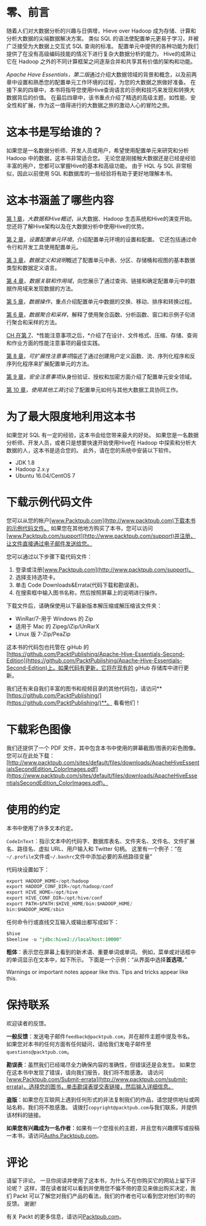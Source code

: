 # 零、前言

随着人们对大数据分析的兴趣与日俱增，Hieve over Hadoop 成为存储、计算和分析大数据的尖端数据解决方案。 类似 SQL 的语法使配置单元更易于学习，并被广泛接受为大数据上交互式 SQL 查询的标准。 配置单元中提供的各种功能为我们提供了在没有高级编码技能的情况下进行复杂大数据分析的能力。 Hive的成熟让它在 Hadoop 之外的不同计算框架之间逐渐合并和共享其有价值的架构和功能。

*Apache Have Essentials，第二版*通过介绍大数据领域的背景和概念，以及前两章中设置和熟悉您的配置单元工作环境的过程，为您的大数据之旅做好准备。 在接下来的四章中，本书将指导您使用Hive查询语言的示例和技巧来发现和转换大数据背后的价值。 在最后四章中，该书重点介绍了精选的高级主题，如性能、安全性和扩展，作为这一值得进行的大数据之旅的激动人心的冒险之旅。

# 这本书是写给谁的？

如果您是一名数据分析师、开发人员或用户，希望使用配置单元来研究和分析 Hadoop 中的数据，这本书非常适合您。 无论您是刚接触大数据还是已经是经验丰富的用户，您都可以掌握Hive的基本和高级功能。 由于 HQL 与 SQL 非常相似，因此以前使用 SQL 和数据库的一些经验将有助于更好地理解本书。

# 这本书涵盖了哪些内容

[第 1 章](01.html)，*大数据和Hive概述*，从大数据、Hadoop 生态系统和Hive的演变开始。 您还将了解Hive架构以及在大数据分析中使用Hive的优势。

[第 2 章](02.html)，*设置配置单元环境*，介绍配置单元环境的设置和配置。 它还包括通过命令行和开发工具使用配置单元。

[第 3 章](03.html)，*数据定义和说明*概述了配置单元中表、分区、存储桶和视图的基本数据类型和数据定义语言。

[第 4 章](04.html)，*数据关联和作用域*，向您展示了通过查询、链接和确定配置单元中的数据作用域来发现数据的方法。

[第 5 章](05.html)，*数据操作*，重点介绍配置单元中数据的交换、移动、排序和转换过程。

[第 6 章](06.html)，*数据聚合和采样*，解释了使用聚合函数、分析函数、窗口和示例子句进行聚合和采样的方法。

[CH 在第 7](07.html)、*性能注意事项之后，*介绍了在设计、文件格式、压缩、存储、查询和作业方面的性能注意事项的最佳实践。

[第 8 章](08.html)，*可扩展性注意事项*描述了通过创建用户定义函数、流、序列化程序和反序列化程序来扩展配置单元的方法。

[第 9 章](09.html)，*安全注意事项*从身份验证、授权和加密方面介绍了配置单元安全领域。

[第 10 章](10.html)，*使用其他工具*讨论了配置单元如何与其他大数据工具协同工作。

# 为了最大限度地利用这本书

如果您对 SQL 有一定的经验，这本书会给您带来最大的好处。 如果您是一名数据分析师、开发人员，或者只是想要快速开始使用Hive在 Hadoop 中探索和分析大数据的人，这本书是适合您的。 此外，请在您的系统中安装以下软件。

*   JDK 1.8
*   Hadoop 2.x.y
*   Ubuntu 16.04/CentOS 7

# 下载示例代码文件

您可以从您的帐户[www.Packtpub.com](http://www.packtpub.com)下载本书的示例代码文件。 如果您在其他地方购买了本书，您可以访问[www.Packtpub.com/support](http://www.packtpub.com/support)并注册，让文件直接通过电子邮件发送给您。

您可以通过以下步骤下载代码文件：

1.  登录或注册[www.Packtpub.com](http://www.packtpub.com/support)。
2.  选择支持选项卡。
3.  单击 Code Downloads&Errata(代码下载和勘误表)。
4.  在搜索框中输入图书名称，然后按照屏幕上的说明进行操作。

下载文件后，请确保使用以下最新版本解压缩或解压缩该文件夹：

*   WinRar/7-用于 Windows 的 Zip
*   适用于 Mac 的 Zipeg/iZip/UnRarX
*   Linux 版 7-Zip/PeaZip

这本书的代码包也托管在 giHub 的[https://github.com/PacktPublishing/Apache-Hive-Essentials-Second-Edition](https://github.com/PacktPublishing/Apache-Hive-Essentials-Second-Edition)上。如果代码有更新，它将在现有的 giHub 存储库中进行更新。

我们还有来自我们丰富的图书和视频目录的其他代码包，请访问**[https://github.com/PacktPublishing/](https://github.com/PacktPublishing/)**。 看看他们！

# 下载彩色图像

我们还提供了一个 PDF 文件，其中包含本书中使用的屏幕截图/图表的彩色图像。 您可以在此处下载：[http://www.packtpub.com/sites/default/files/downloads/ApacheHiveEssentialsSecondEdition_ColorImages.pdf](https://www.packtpub.com/sites/default/files/downloads/ApacheHiveEssentialsSecondEdition_ColorImages.pdf)。

# 使用的约定

本书中使用了许多文本约定。

`CodeInText`：指示文本中的代码字、数据库表名、文件夹名、文件名、文件扩展名、路径名、虚拟 URL、用户输入和 Twitter 句柄。 这里有一个例子：“在`~/.profile`文件或`~/.bashrc`文件中添加必要的系统路径变量”

代码块设置如下：

```sql
export HADOOP_HOME=/opt/hadoop
export HADOOP_CONF_DIR=/opt/hadoop/conf
export HIVE_HOME=/opt/hive
export HIVE_CONF_DIR=/opt/hive/conf
export PATH=$PATH:$HIVE_HOME/bin:$HADOOP_HOME/
bin:$HADOOP_HOME/sbin
```

任何命令行或直线交互输入或输出都写成如下：

```sql
$hive 
$beeline -u "jdbc:hive2://localhost:10000"
```

**粗体**：表示您在屏幕上看到的新术语、重要单词或单词。 例如，菜单或对话框中的单词显示在文本中，如下所示。 下面是一个示例：“从界面中选择**首选项**。”

Warnings or important notes appear like this. Tips and tricks appear like this.

# 保持联系

欢迎读者的反馈。

**一般反馈**：发送电子邮件`feedback@packtpub.com`，并在邮件主题中提及书名。 如果您对本书的任何方面有任何疑问，请给我们发电子邮件至`questions@packtpub.com`。

**勘误表**：虽然我们已经竭尽全力确保内容的准确性，但错误还是会发生。 如果您在这本书中发现了错误，请向我们报告，我们将不胜感激。 请访问[www.Packtpub.com/Submit-errata](http://www.packtpub.com/submit-errata)，选择您的图书，单击勘误表提交表链接，然后输入详细信息。

**盗版**：如果您在互联网上遇到任何形式的非法复制我们的作品，请您提供地址或网站名称，我们将不胜感激。 请拨打`copyright@packtpub.com`与我们联系，并提供该材料的链接。

**如果您有兴趣成为一名作者**：如果有一个您擅长的主题，并且您有兴趣撰写或投稿一本书，请访问[Auths.Packtpub.com](http://authors.packtpub.com/)。

# 评论

请留下评论。 一旦你阅读并使用了这本书，为什么不在你购买它的网站上留下评论呢？ 这样，潜在读者就可以看到并使用您不偏不倚的意见来做出购买决定，我们 Packt 可以了解您对我们产品的看法，我们的作者也可以看到您对他们的书的反馈。 谢谢!

有关 Packt 的更多信息，请访问[Packtpub.com](https://www.packtpub.com/)。